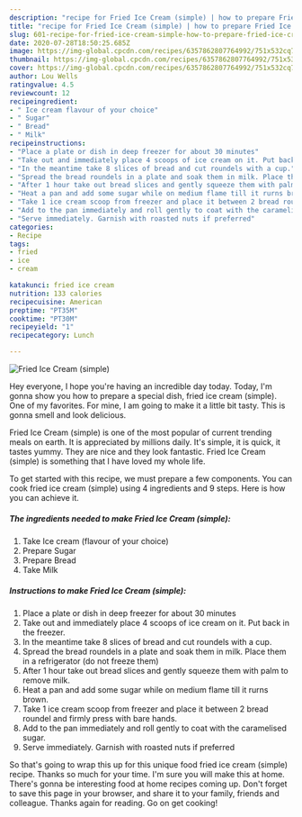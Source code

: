 ```yaml
---
description: "recipe for Fried Ice Cream (simple) | how to prepare Fried Ice Cream (simple)"
title: "recipe for Fried Ice Cream (simple) | how to prepare Fried Ice Cream (simple)"
slug: 601-recipe-for-fried-ice-cream-simple-how-to-prepare-fried-ice-cream-simple
date: 2020-07-28T18:50:25.685Z
image: https://img-global.cpcdn.com/recipes/6357862807764992/751x532cq70/fried-ice-cream-simple-recipe-main-photo.jpg
thumbnail: https://img-global.cpcdn.com/recipes/6357862807764992/751x532cq70/fried-ice-cream-simple-recipe-main-photo.jpg
cover: https://img-global.cpcdn.com/recipes/6357862807764992/751x532cq70/fried-ice-cream-simple-recipe-main-photo.jpg
author: Lou Wells
ratingvalue: 4.5
reviewcount: 12
recipeingredient:
- " Ice cream flavour of your choice"
- " Sugar"
- " Bread"
- " Milk"
recipeinstructions:
- "Place a plate or dish in deep freezer for about 30 minutes"
- "Take out and immediately place 4 scoops of ice cream on it. Put back in the freezer."
- "In the meantime take 8 slices of bread and cut roundels with a cup."
- "Spread the bread roundels in a plate and soak them in milk. Place them in a refrigerator (do not freeze them)"
- "After 1 hour take out bread slices and gently squeeze them with palm to remove milk."
- "Heat a pan and add some sugar while on medium flame till it rurns brown."
- "Take 1 ice cream scoop from freezer and place it between 2 bread roundel and firmly press with bare hands."
- "Add to the pan immediately and roll gently to coat with the caramelised sugar."
- "Serve immediately. Garnish with roasted nuts if preferred"
categories:
- Recipe
tags:
- fried
- ice
- cream

katakunci: fried ice cream 
nutrition: 133 calories
recipecuisine: American
preptime: "PT35M"
cooktime: "PT30M"
recipeyield: "1"
recipecategory: Lunch

---
```



![Fried Ice Cream (simple)](https://img-global.cpcdn.com/recipes/6357862807764992/751x532cq70/fried-ice-cream-simple-recipe-main-photo.jpg)

Hey everyone, I hope you're having an incredible day today. Today, I'm gonna show you how to prepare a special dish, fried ice cream (simple). One of my favorites. For mine, I am going to make it a little bit tasty. This is gonna smell and look delicious.



Fried Ice Cream (simple) is one of the most popular of current trending meals on earth. It is appreciated by millions daily. It's simple, it is quick, it tastes yummy. They are nice and they look fantastic. Fried Ice Cream (simple) is something that I have loved my whole life.


To get started with this recipe, we must prepare a few components. You can cook fried ice cream (simple) using 4 ingredients and 9 steps. Here is how you can achieve it.

<!--inarticleads1-->

##### The ingredients needed to make Fried Ice Cream (simple):

1. Take  Ice cream (flavour of your choice)
1. Prepare  Sugar
1. Prepare  Bread
1. Take  Milk




<!--inarticleads2-->

##### Instructions to make Fried Ice Cream (simple):

1. Place a plate or dish in deep freezer for about 30 minutes
1. Take out and immediately place 4 scoops of ice cream on it. Put back in the freezer.
1. In the meantime take 8 slices of bread and cut roundels with a cup.
1. Spread the bread roundels in a plate and soak them in milk. Place them in a refrigerator (do not freeze them)
1. After 1 hour take out bread slices and gently squeeze them with palm to remove milk.
1. Heat a pan and add some sugar while on medium flame till it rurns brown.
1. Take 1 ice cream scoop from freezer and place it between 2 bread roundel and firmly press with bare hands.
1. Add to the pan immediately and roll gently to coat with the caramelised sugar.
1. Serve immediately. Garnish with roasted nuts if preferred




So that's going to wrap this up for this unique food fried ice cream (simple) recipe. Thanks so much for your time. I'm sure you will make this at home. There's gonna be interesting food at home recipes coming up. Don't forget to save this page in your browser, and share it to your family, friends and colleague. Thanks again for reading. Go on get cooking!
